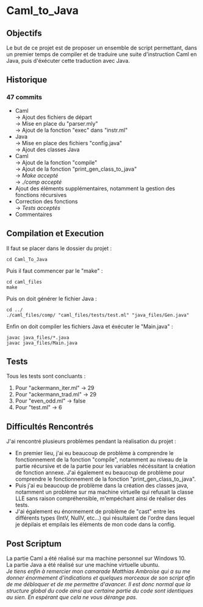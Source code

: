 # Caml_to_Java

## Objectifs
Le but de ce projet est de proposer un ensemble de script permettant, dans un premier temps de compiler et de traduire une suite d'instruction Caml en Java, puis d'éxécuter cette traduction avec Java.

## Historique
### 47 commits 
  - Caml  
    -> Ajout des fichiers de départ  
    -> Mise en place du "parser.mly"  
    -> Ajout de la fonction "exec" dans "instr.ml"  
  - Java  
    -> Mise en place des fichiers "config.java"  
    -> Ajout des classes Java  
  - Caml  
    -> Ajout de la fonction "compile"  
    -> Ajout de la fonction "print_gen_class_to_java"  
    -> *Make accepté*  
    -> *./comp accepté*  
  - Ajout des éléments supplémentaires, notamment la gestion des fonctions récursives  
  - Correction des fonctions  
   -> *Tests acceptés*  
  - Commentaires

## Compilation et Execution
Il faut se placer dans le dossier du projet :
```
cd Caml_To_Java
```
Puis il faut commencer par le "make" :
```
cd caml_files
make
```
Puis on doit générer le fichier Java :
```
cd ../
./caml_files/comp/ "caml_files/tests/test.ml" "java_files/Gen.java"
```
Enfin on doit compiler les fichiers Java et éxécuter le "Main.java" :
```
javac java_files/*.java  
javac java_files/Main.java
```

## Tests
Tous les tests sont concluants :
 1. Pour "ackermann_iter.ml" -> 29  
 2. Pour "ackermann_trad.ml" -> 29  
 3. Pour "even_odd.ml"       -> false  
 4. Pour "test.ml"           -> 6  

## Difficultés Rencontrés
J'ai rencontré plusieurs problèmes pendant la réalisation du projet :  
 - En premier lieu, j'ai eu beaucoup de problème à comprendre le fonctionnement de la fonction "compile", notamment au niveau de la partie récursive et de la partie pour les variables nécéssitant la création de fonction annexe. J'ai également eu beaucoup de problème pour comprendre le fonctionnement de la fonction "print_gen_class_to_java".  
 - Puis j'ai eu beaucoup de problème dans la création des classes java, notamment un problème sur ma machine virtuelle qui refusait la classe LLE sans raison compréhensible, m'empéchant ainsi de réaliser des tests.  
 - J'ai également eu énormement de problème de "cast" entre les différents types (IntV, NullV, etc...) qui résultaient de l'ordre dans lequel je dépilais et empilais les éléments de mon code dans la config.  

## Post Scriptum
La partie Caml a été réalisé sur ma machine personnel sur Windows 10.  
La partie Java a été réalisé sur une machine virtuelle ubuntu.  
*Je tiens enfin à remercier mon camarade Matthias Ambroise qui a su me donner énormement d'indications et quelques morceaux de son script afin de me débloquer et de me permettre d'avancer. Il est donc normal que la structure global du code ainsi que certaine partie du code sont identiques au sien. En espérant que cela ne vous dérange pas.*
